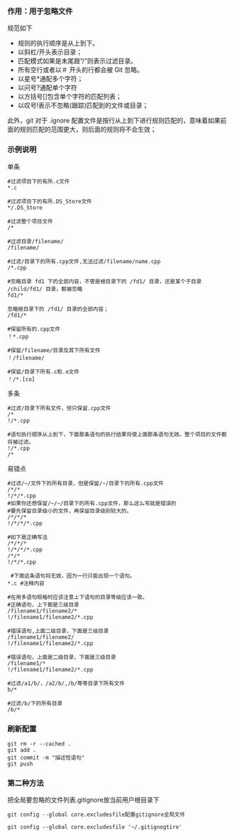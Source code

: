 
### 作用：用于忽略文件
规范如下
* 规则的执行顺序是从上到下。
* 以斜杠/开头表示目录；
* 匹配模式如果是末尾跟“/”则表示过滤目录。
* 所有空行或者以＃ 开头的行都会被 Git 忽略。
* 以星号*通配多个字符；
* 以问号?通配单个字符
* 以方括号[]包含单个字符的匹配列表；
* 以叹号!表示不忽略(跟踪)匹配到的文件或目录；

此外，git 对于 .ignore 配置文件是按行从上到下进行规则匹配的，意味着如果前面的规则匹配的范围更大，则后面的规则将不会生效；


### 示例说明
单条
```
#过滤项目下的有所.c文件
*.c

#过滤项目下的有所.DS_Store文件
*/.DS_Store

#过滤整个项目文件
/*

#过滤目录/filename/
/filename/

#过滤/目录下的所有.cpp文件,无法过滤/filename/name.cpp
/*.cpp

#忽略目录 fd1 下的全部内容，不管是根目录下的 /fd1/ 目录，还是某个子目录 /child/fd1/ 目录，都被忽略
fd1/*

忽略根目录下的 /fd1/ 目录的全部内容；
/fd1/*

#保留所有的.cpp文件
！*.cpp

#保留/filename/目录及其下所有文件
！/filename/

#保留/目录下所有.c和.o文件
！/*.[co]
```
多条

```
#过滤/目录下所有文件，但只保留.cpp文件
/*
!/*.cpp

#语句执行顺序从上到下，下面那条语句的执行结果将使上面那条语句无效。整个项目的文件都将被过滤。
!/*.cpp
/*
```

易错点
```#注意：这里单独介绍一种特殊情况，
#过滤/~/文件下的所有目录，但是保留/~/目录下的所有.cpp文件
/*/*
!/*/*.cpp
#如果你还想保留/~/~/目录下的所有.cpp文件，那么这么写就是错误的
#要先保留目录级小的文件，再保留目录级别较大的。
/*/*/*
!/*/*/*.cpp

#如下是正确写法
/*/*/*
!/*/*/*.cpp
/*/*
!/*/*.cpp
 
 #下面这条语句将无效，因为一行只能出现一个语句。
*.c	#注释内容

#在用多语句规格时应该注意上下语句的目录等级应该一致。
#正确语句，上下都是三级目录
/filename1/filename2/*
!/filename1/filename2/*.cpp

#错误语句,上面二级目录，下面是三级目录
/filename1/filename2/
!/filename1/filename2/*.cpp

#错误语句，上面是二级目录，下面是三级目录
/filename1/*
!/filename1/filename2/*.cpp

#过滤/a1/b/，/a2/b/,/b/等等目录下所有文件
b/*

#过滤/b/下的所有目录
/b/*
```

### 刷新配置

```
git rm -r --cached .
git add .
git commit -m "描述性语句"
git push
```


### 第二种方法
把全局要忽略的文件列表.gitignore放当前用户根目录下

```
git config --global core.excludesfile配置gitignore全局文件

git config --global core.excludesfile '~/.gitignogtire'
```